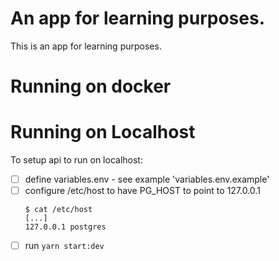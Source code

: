 # An app for learning purposes.

This is an app for learning purposes. 


# Running on docker

# Running on Localhost

To setup api to run on localhost:

 - [ ] define variables.env - see example 'variables.env.example'
 - [ ] configure /etc/host to have PG_HOST to point to 127.0.0.1
   ```
   $ cat /etc/host
   [...]
   127.0.0.1 postgres
   ```
 - [ ] run `yarn start:dev`
